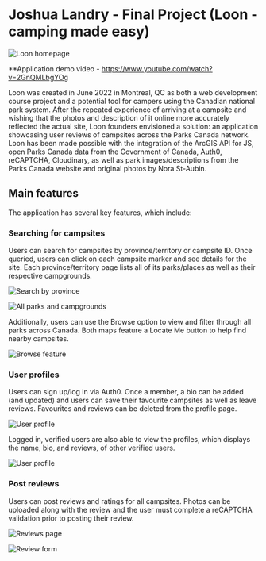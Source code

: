 # Joshua Landry - Final Project (Loon - camping made easy)

![Loon homepage](https://res.cloudinary.com/dlfu6niut/image/upload/v1655145870/Screen_Shot_2022-06-13_at_14.42.19_PM_ny0jne.png)

**Application demo video - https://www.youtube.com/watch?v=2GnQMLbgYOg

Loon was created in June 2022 in Montreal, QC as both a web development course project and a potential tool for campers using the Canadian national park system. After the repeated experience of arriving at a campsite and wishing that the photos and description of it online more accurately reflected the actual site, Loon founders envisioned a solution: an application showcasing user reviews of campsites across the Parks Canada network. Loon has been made possible with the integration of the ArcGIS API for JS, open Parks Canada data from the Government of Canada, Auth0, reCAPTCHA, Cloudinary, as well as park images/descriptions from the Parks Canada website and original photos by Nora St-Aubin.

## Main features

The application has several key features, which include:

### Searching for campsites

Users can search for campsites by province/territory or campsite ID.  Once queried, users can click on each campsite marker and see details for the site.  Each province/territory page lists all of its parks/places as well as their respective campgrounds.

![Search by province](https://res.cloudinary.com/dlfu6niut/image/upload/v1655144009/Screen_Shot_2022-06-13_at_14.11.05_PM_u5gbhn.png)

![All parks and campgrounds](https://res.cloudinary.com/dlfu6niut/image/upload/v1655144008/Screen_Shot_2022-06-13_at_14.11.21_PM_gfjivd.png)

Additionally, users can use the Browse option to view and filter through all parks across Canada.  Both maps feature a Locate Me button to help find nearby campsites.

![Browse feature](https://res.cloudinary.com/dlfu6niut/image/upload/v1655144011/Screen_Shot_2022-06-13_at_14.12.10_PM_xzbj6k.png)

### User profiles

Users can sign up/log in via Auth0.  Once a member, a bio can be added (and updated) and users can save their favourite campsites as well as leave reviews.  Favourites and reviews can be deleted from the profile page.

![User profile](https://res.cloudinary.com/dlfu6niut/image/upload/v1655145869/Screen_Shot_2022-06-13_at_14.43.19_PM_v8vdhy.png)

Logged in, verified users are also able to view the profiles, which displays the name, bio, and reviews, of other verified users.

![User profile](https://res.cloudinary.com/dlfu6niut/image/upload/v1655146498/Screen_Shot_2022-06-13_at_14.54.36_PM_sweocj.png)

### Post reviews

Users can post reviews and ratings for all campsites.  Photos can be uploaded along with the review and the user must complete a reCAPTCHA validation prior to posting their review.

![Reviews page](https://res.cloudinary.com/dlfu6niut/image/upload/v1655145869/Screen_Shot_2022-06-13_at_14.43.39_PM_wmubei.png)

![Review form](https://res.cloudinary.com/dlfu6niut/image/upload/v1655145868/Screen_Shot_2022-06-13_at_14.43.55_PM_fjtmdn.png)